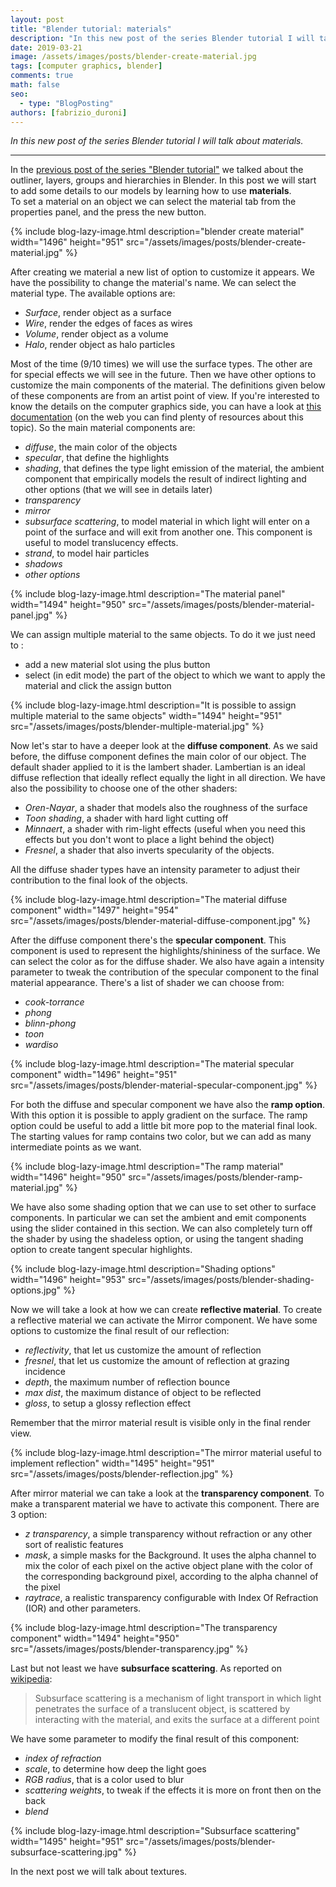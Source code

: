 ```yaml
---
layout: post
title: "Blender tutorial: materials"
description: "In this new post of the series Blender tutorial I will talk about materials."
date: 2019-03-21
image: /assets/images/posts/blender-create-material.jpg
tags: [computer graphics, blender]
comments: true
math: false
seo:
  - type: "BlogPosting"
authors: [fabrizio_duroni]
---
```


*In this new post of the series Blender tutorial I will talk about materials.*

---

In the [previous post of the series "Blender tutorial"](/2018/10/18/blender-tutorial-6-outliner-layers-groups-hierarchies-scenes.html) we talked about the outliner, layers, groups and hierarchies in Blender. In this post we will start to add some details to our models by learning how to use **materials**.  
To set a material on an object we can select the material tab from the properties panel, and the press the new button.

{% include blog-lazy-image.html description="blender create material" width="1496" height="951" src="/assets/images/posts/blender-create-material.jpg" %}

After creating we material a new list of option to customize it appears. We have the possibility to change the material's name. We can select the material type. The available options are:

* *Surface*, render object as a surface
* *Wire*, render the edges of faces as wires
* *Volume*, render object as a volume
* *Halo*, render object as halo particles

Most of the time (9/10 times) we will use the surface types. The other are for special effects we will see in the future. Then we have other options to customize the main components of the material. The definitions given below of these components are from an artist point of view. If you're interested to know the details on the computer graphics side, you can have a look at [this documentation](https://en.wikipedia.org/wiki/Computer_graphics_lighting "Lighting computer graphics")
(on the web you can find plenty of resources about this topic). So the main material components are:

* *diffuse*, the main color of the objects
* *specular*, that define the highlights
* *shading*, that defines the type light emission of the material, the ambient component that empirically models the result of indirect lighting and other options (that we will see in details later)
* *transparency*
* *mirror*
* *subsurface scattering*, to model material in which light will enter on a point of the surface and will exit from another one. This component is useful to model translucency effects.
* *strand*, to model hair particles
* *shadows*
* *other options*

{% include blog-lazy-image.html description="The material panel" width="1494" height="950" src="/assets/images/posts/blender-material-panel.jpg" %}

We can assign multiple material to the same objects. To do it we just need to :

* add a new material slot using the plus button
* select (in edit mode) the part of the object to which we want to apply the material and click the assign button

{% include blog-lazy-image.html description="It is possible to assign multiple material to the same objects" width="1494" height="951" src="/assets/images/posts/blender-multiple-material.jpg" %}

Now let's star to have a deeper look at the **diffuse component**. As we said before, the diffuse component defines the main color of our object. The default shader applied to it is the lambert shader. Lambertian is an ideal diffuse reflection that ideally reflect equally the light in all direction. We have also the possibility to choose one of the other shaders:

* *Oren-Nayar*, a shader that models also the roughness of the surface
* *Toon shading*, a shader with hard light cutting off
* *Minnaert*, a shader with rim-light effects (useful when you need this effects but you don't wont to place a light behind the object)
* *Fresnel*, a shader that also inverts specularity of the objects.

 All the diffuse shader types have an intensity parameter to adjust their contribution to the final look of the objects.

{% include blog-lazy-image.html description="The material diffuse component" width="1497" height="954" src="/assets/images/posts/blender-material-diffuse-component.jpg" %}

After the diffuse component there's the **specular component**. This component is used to represent the highlights/shininess of the surface. We can select the color as for the diffuse shader. We also have again a intensity parameter to tweak the contribution of the specular component to the final material appearance. There's a list of shader we can choose from:

* *cook-torrance*
* *phong*
* *blinn-phong*
* *toon*
* *wardiso*

{% include blog-lazy-image.html description="The material specular component" width="1496" height="951" src="/assets/images/posts/blender-material-specular-component.jpg" %}

For both the diffuse and specular component we have also the **ramp option**. With this option it is possible to apply gradient on the surface. The ramp option could be useful to add a little bit more pop to the material final look. The starting values for ramp contains two color, but we can add as many intermediate points as we want.

{% include blog-lazy-image.html description="The ramp material" width="1496" height="950" src="/assets/images/posts/blender-ramp-material.jpg" %}

We have also some shading option that we can use to set other to surface components. In particular we can set the ambient and emit components using the slider contained in this section. We can also completely turn off the shader by
 using the shadeless option, or using the tangent shading option to create tangent specular highlights.

{% include blog-lazy-image.html description="Shading options" width="1496" height="953" src="/assets/images/posts/blender-shading-options.jpg" %}

Now we will take a look at how we can create **reflective material**. To create a reflective material we can activate the
 Mirror component. We have some options to customize the final result of our reflection:

* *reflectivity*, that let us customize the amount of reflection
* *fresnel*, that let us customize the amount of reflection at grazing incidence
* *depth*, the maximum number of reflection bounce
* *max dist*, the maximum distance of object to be reflected
* *gloss*, to setup a glossy reflection effect

Remember that the mirror material result is visible only in the final render view.

{% include blog-lazy-image.html description="The mirror material useful to implement reflection" width="1495" height="951" src="/assets/images/posts/blender-reflection.jpg" %}

After mirror material we can take a look at the **transparency component**. To make a transparent material we have to activate this component. There are 3 option:

* *z transparency*, a simple transparency without refraction or any other sort of realistic features
* *mask*, a simple masks for the Background. It uses the alpha channel to mix the color of each pixel on the active object plane with the color of the corresponding background pixel, according to the alpha channel of the pixel
* *raytrace*, a realistic transparency configurable with Index Of Refraction (IOR) and other parameters.

{% include blog-lazy-image.html description="The transparency component" width="1494" height="950" src="/assets/images/posts/blender-transparency.jpg" %}

Last but not least we have **subsurface scattering**. As reported on [wikipedia](https://en.wikipedia.org/wiki/Subsurface_scattering "Subsurface scattering"):

> Subsurface scattering is a mechanism of light transport in which light penetrates the surface of a translucent object, is scattered by interacting with the material, and exits the surface at a different point

We have some parameter to modify the final result of this component:

* *index of refraction*
* *scale*, to determine how deep the light goes
* *RGB radius*, that is a color used to blur
* *scattering weights*, to tweak if the effects it is more on front then on the back
* *blend*

{% include blog-lazy-image.html description="Subsurface scattering" width="1495" height="951" src="/assets/images/posts/blender-subsurface-scattering.jpg" %}

In the next post we will talk about textures.
